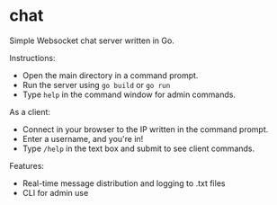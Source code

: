 # chat
Simple Websocket chat server written in Go.

Instructions:
- Open the main directory in a command prompt.
- Run the server using `go build` or `go run`
- Type `help` in the command window for admin commands.

As a client:
- Connect in your browser to the IP written in the command prompt.
- Enter a username, and you're in!
- Type `/help` in the text box and submit to see client commands.

Features:
- Real-time message distribution and logging to .txt files
- CLI for admin use
